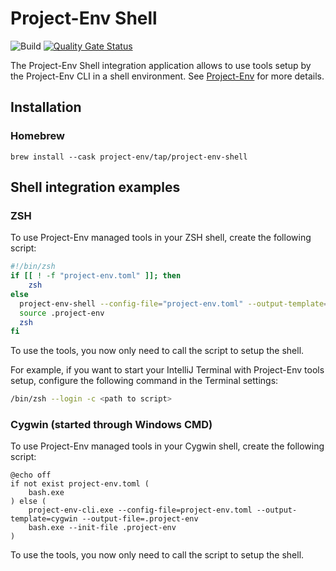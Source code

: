 # Project-Env Shell

![Build](https://github.com/Project-Env/project-env-shell/workflows/Build/badge.svg)
[![Quality Gate Status](https://sonarcloud.io/api/project_badges/measure?project=Project-Env_project-env-shell&metric=alert_status)](https://sonarcloud.io/dashboard?id=Project-Env_project-env-shell)

The Project-Env Shell integration application allows to use tools setup by the Project-Env CLI in a shell environment. See [Project-Env](https://project-env.github.io/) for more details.

## Installation

### Homebrew
`brew install --cask project-env/tap/project-env-shell`

## Shell integration examples

### ZSH

To use Project-Env managed tools in your ZSH shell, create the following script:

```zsh
#!/bin/zsh
if [[ ! -f "project-env.toml" ]]; then
    zsh
else
  project-env-shell --config-file="project-env.toml" --output-template=zsh --output-file=.project-env
  source .project-env
  zsh
fi
```

To use the tools, you now only need to call the script to setup the shell. 

For example, if you want to start your IntelliJ Terminal with Project-Env tools setup, configure the following command in the Terminal settings:

```zsh
/bin/zsh --login -c <path to script>
```

### Cygwin (started through Windows CMD)

To use Project-Env managed tools in your Cygwin shell, create the following script:

```batch
@echo off
if not exist project-env.toml (
    bash.exe
) else (
    project-env-cli.exe --config-file=project-env.toml --output-template=cygwin --output-file=.project-env
    bash.exe --init-file .project-env
)
```

To use the tools, you now only need to call the script to setup the shell.
